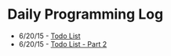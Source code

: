 # Daily Programming Log
* 6/20/15 - [Todo List](https://github.com/trvrsalom/dailyprogrammer/tree/master/6:20:15)
* 6/20/15 - [Todo List - Part 2](https://github.com/trvrsalom/dailyprogrammer/tree/master/6:21:15)
